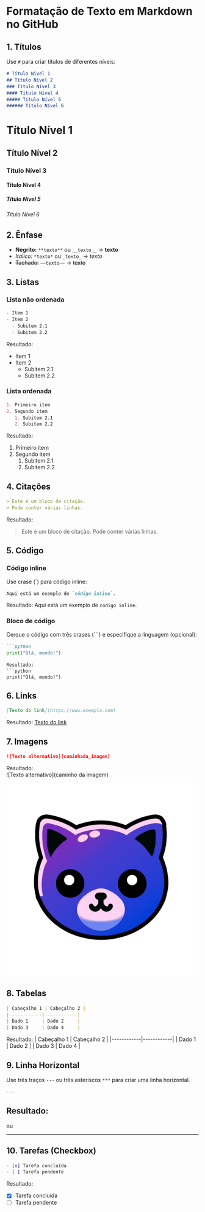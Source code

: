 # Formatação de Texto em Markdown no GitHub

## 1. Títulos
Use `#` para criar títulos de diferentes níveis:

```markdown
# Título Nível 1
## Título Nível 2
### Título Nível 3
#### Título Nível 4
##### Título Nível 5
###### Título Nível 6
```
# Título Nível 1
## Título Nível 2
### Título Nível 3
#### Título Nível 4
##### Título Nível 5
###### Título Nível 6

## 2. Ênfase

- **Negrito:** `**texto**` ou `__texto__` → **texto**
- *Itálico:* `*texto*` ou `_texto_` → *texto*
- ~~Tachado:~~ `~~texto~~` → ~~texto~~

## 3. Listas

### Lista não ordenada
```markdown
- Item 1
- Item 2
  - Subitem 2.1
  - Subitem 2.2
```
Resultado:
- Item 1
- Item 2
  - Subitem 2.1
  - Subitem 2.2

### Lista ordenada
```markdown
1. Primeiro item
2. Segundo item
   1. Subitem 2.1
   2. Subitem 2.2
```
Resultado:
1. Primeiro item
2. Segundo item
   1. Subitem 2.1
   2. Subitem 2.2

## 4. Citações
```markdown
> Este é um bloco de citação.
> Pode conter várias linhas.
```
Resultado:
> Este é um bloco de citação.
> Pode conter várias linhas.

## 5. Código

### Código inline
Use crase (`) para código inline:  
```markdown
Aqui está um exemplo de `código inline`.
```
Resultado: Aqui está um exemplo de `código inline`.

### Bloco de código

Cerque o código com três crases (```) e especifique a linguagem (opcional):
```markdown
```python
print("Olá, mundo!")
```
```
Resultado:
```python
print("Olá, mundo!")
```

## 6. Links

```markdown
[Texto do link](https://www.exemplo.com)
```
Resultado: [Texto do link](https://www.exemplo.com)

## 7. Imagens

```markdown
![Texto alternativo](caminhada_imagem)
```
Resultado:  
![Texto alternativo](caminho da imagem)

<!-- ![Texto alternativo](image2.gif) -->
![705](705.png)

## 8. Tabelas
```markdown
| Cabeçalho 1 | Cabeçalho 2 |
|------------|------------|
| Dado 1     | Dado 2     |
| Dado 3     | Dado 4     |
```
Resultado:
| Cabeçalho 1 | Cabeçalho 2 |
|------------|------------|
| Dado 1     | Dado 2     |
| Dado 3     | Dado 4     |

## 9. Linha Horizontal
Use três traços `---` ou três asteriscos `***` para criar uma linha horizontal.
```markdown
---
```
Resultado:
---
ou
***

## 10. Tarefas (Checkbox)
```markdown
- [x] Tarefa concluída
- [ ] Tarefa pendente
```
Resultado:
- [x] Tarefa concluída
- [ ] Tarefa pendente
